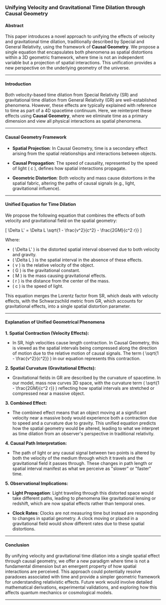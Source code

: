### Unifying Velocity and Gravitational Time Dilation through Causal Geometry

#### **Abstract**

This paper introduces a novel approach to unifying the effects of velocity and gravitational time dilation, traditionally described by Special and General Relativity, using the framework of **Causal Geometry**. We propose a single equation that encapsulates both phenomena as spatial distortions within a 3D geometric framework, where time is not an independent variable but a projection of spatial interactions. This unification provides a new perspective on the underlying geometry of the universe.

---

#### **Introduction**

Both velocity-based time dilation from Special Relativity (SR) and gravitational time dilation from General Relativity (GR) are well-established phenomena. However, these effects are typically explained with reference to time as part of a 4D spacetime continuum. Here, we reinterpret these effects using **Causal Geometry**, where we eliminate time as a primary dimension and view all physical interactions as spatial phenomena.

---

#### **Causal Geometry Framework**

- **Spatial Projection**: In Causal Geometry, time is a secondary effect arising from the spatial relationships and interactions between objects. 

- **Causal Propagation**: The speed of causality, represented by the speed of light \( c \), defines how spatial interactions propagate. 

- **Geometric Distortion**: Both velocity and mass cause distortions in the spatial fabric, altering the paths of causal signals (e.g., light, gravitational influence).

---

#### **Unified Equation for Time Dilation**

We propose the following equation that combines the effects of both velocity and gravitational field on the spatial geometry:

\[
\Delta L' = \Delta L \sqrt{1 - \frac{v^2}{c^2} - \frac{2GM}{c^2 r}}
\]

Where:
- \( \Delta L' \) is the distorted spatial interval observed due to both velocity and gravity.
- \( \Delta L \) is the spatial interval in the absence of these effects.
- \( v \) is the relative velocity of the object.
- \( G \) is the gravitational constant.
- \( M \) is the mass causing gravitational effects.
- \( r \) is the distance from the center of the mass.
- \( c \) is the speed of light.

This equation merges the Lorentz factor from SR, which deals with velocity effects, with the Schwarzschild metric from GR, which accounts for gravitational effects, into a single spatial distortion parameter.

---

#### **Explanation of Unified Geometrical Phenomena**

**1. Spatial Contraction (Velocity Effects):**

- In SR, high velocities cause length contraction. In Causal Geometry, this is viewed as the spatial intervals being compressed along the direction of motion due to the relative motion of causal signals. The term \( \sqrt{1 - \frac{v^2}{c^2}} \) in our equation represents this contraction.

**2. Spatial Curvature (Gravitational Effects):**

- Gravitational fields in GR are described by the curvature of spacetime. In our model, mass now curves 3D space, with the curvature term \( \sqrt{1 - \frac{2GM}{c^2 r}} \) reflecting how spatial intervals are stretched or compressed near a massive object.

**3. Combined Effect:**

- The combined effect means that an object moving at a significant velocity near a massive body would experience both a contraction due to speed and a curvature due to gravity. This unified equation predicts how the spatial geometry would be altered, leading to what we interpret as time dilation from an observer's perspective in traditional relativity.

**4. Causal Path Interpretation:**

- The path of light or any causal signal between two points is altered by both the velocity of the medium through which it travels and the gravitational field it passes through. These changes in path length or spatial interval manifest as what we perceive as "slower" or "faster" time.

**5. Observational Implications:**

- **Light Propagation**: Light traveling through this distorted space would take different paths, leading to phenomena like gravitational lensing or redshift, which are now spatial effects rather than temporal ones.
  
- **Clock Rates**: Clocks are not measuring time but instead are responding to changes in spatial geometry. A clock moving or placed in a gravitational field would show different rates due to these spatial distortions.

---

#### **Conclusion**

By unifying velocity and gravitational time dilation into a single spatial effect through causal geometry, we offer a new paradigm where time is not a fundamental dimension but an emergent property of how spatial interactions are perceived. This approach could potentially resolve paradoxes associated with time and provide a simpler geometric framework for understanding relativistic effects. Future work would involve detailed mathematical derivations, experimental validations, and exploring how this affects quantum mechanics or cosmological models.

---
